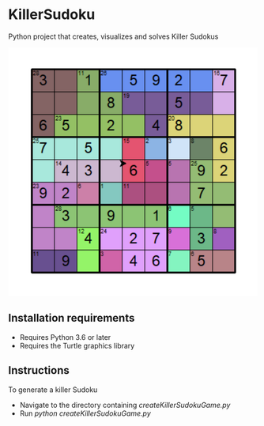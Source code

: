 # KillerSudoku
Python project that creates, visualizes and solves Killer Sudokus

![alt text](https://github.com/YuchenWg/KillerSudoku/blob/main/killerSudoku.png?raw=true)

## Installation requirements ##

* Requires Python 3.6 or later
* Requires the Turtle graphics library

##  Instructions ##
To generate a killer Sudoku
* Navigate to the directory containing *createKillerSudokuGame.py* 
* Run *python createKillerSudokuGame.py*

